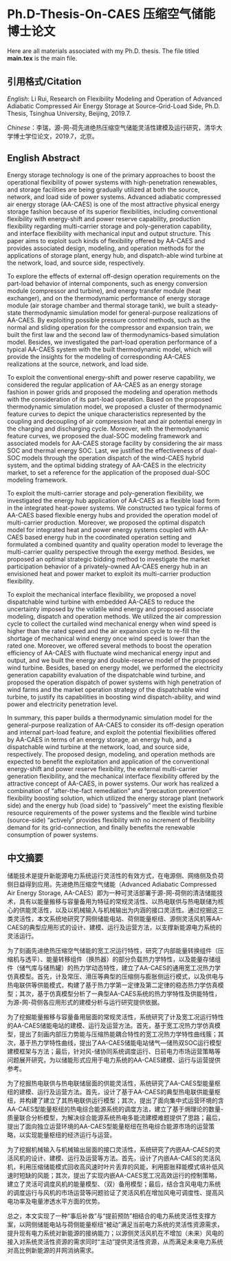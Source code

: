 # Ph.D-Thesis-On-CAES 压缩空气储能博士论文
Here are all materials associated with my Ph.D. thesis. The file titled **main.tex** is the main file. 

## 引用格式/Citation
*English*: Li Rui, Research on Flexibility Modeling and Operation of Advanced Adiabatic Compressed Air Energy Storage at Source-Grid-Load Side, Ph.D. Thesis, Tsinghua University, Beijing, 2019.7.

*Chinese*：李瑞，源-网-荷先进绝热压缩空气储能灵活性建模及运行研究，清华大学博士学位论文，2019.7，北京。

## English Abstract

Energy storage technology is one of the primary approaches to boost the operational flexibility of power systems with high-penetration renewables, and storage facilities are being gradually utilized at both the source, network, and load side of power systems. Advanced adiabatic compressed air energy storage (AA-CAES) is one of the most attractive physical energy storage fashion because of its superior flexibilities, including conventional flexibility with energy-shift and power reserve capability, production flexibility regarding multi-carrier storage and poly-generation capability, and interface flexibility with mechanical input and output structure. This paper aims to exploit such kinds of flexibility offered by AA-CAES and provides associated design, modeling, and operation methods for the applications of storage plant, energy hub, and dispatch-able wind turbine at the network, load, and source side, respectively.

To explore the effects of external off-design operation requirements on the part-load behavior of internal components, such as energy conversion module (compressor and turbine), and energy transfer module (heat exchanger), and on the thermodynamic performance of energy storage module (air storage chamber and thermal storage tank), we built a steady-state thermodynamic simulation model for general-purpose realizations of AA-CAES. By exploiting possible pressure control methods, such as the normal and sliding operation for the compressor and expansion train, we built the first law and the second law of thermodynamics-based simulation model. Besides, we investigated the part-load operation performance of a typical AA-CAES system with the built thermodynamic model, which will provide the insights for the modeling of corresponding AA-CAES realizations at the source, network, and load side.

To exploit the conventional energy-shift and power reserve capability, we considered the regular application of AA-CAES as an energy storage fashion in power grids and proposed the modeling and operation methods with the consideration of its part-load operation. Based on the proposed thermodynamic simulation model, we proposed a cluster of thermodynamic feature curves to depict the unique characteristics represented by the coupling and decoupling of air compression heat and air potential energy in the charging and discharging cycle. Moreover, with the thermodynamic feature curves, we proposed the dual-SOC modeling framework and associated models for AA-CAES storage facility by considering the air mass SOC and thermal energy SOC. Last, we justified the effectiveness of dual-SOC models through the operation dispatch of the wind-CAES hybrid system, and the optimal bidding strategy of AA-CAES in the electricity market, to set a reference for the application of the proposed dual-SOC modeling framework.

To exploit the multi-carrier storage and poly-generation flexibility, we investigated the energy hub application of AA-CAES as a flexible load form in the integrated heat-power systems. We constructed two typical forms of AA-CAES based flexible energy hubs and provided the operation model of multi-carrier production. Moreover, we proposed the optimal dispatch model for integrated heat and power energy systems coupled with AA-CAES based energy hub in the coordinated operation setting and formulated a combined quantity and quality operation model to leverage the multi-carrier quality perspective through the exergy method. Besides, we proposed an optimal strategic bidding method to investigate the market participation behavior of a privately-owned AA-CAES energy hub in an envisioned heat and power market to exploit its multi-carrier production flexibility.

To exploit the mechanical interface flexibility, we proposed a novel dispatchable wind turbine with embedded AA-CAES to reduce the uncertainty imposed by the volatile wind energy and proposed associate modeling, dispatch and operation methods. We utilized the air compression cycle to collect the curtailed wind mechanical energy when wind speed is higher than the rated speed and the air expansion cycle to re-fill the shortage of mechanical wind energy once wind speed is lower than the rated one. Moreover, we offered several methods to boost the operation efficiency of AA-CAES with fluctuate wind mechanical energy input and output, and we built the energy and double-reserve model of the proposed wind turbine. Besides, based on energy model, we performed the electricity generation capability evaluation of the dispatchable wind turbine, and proposed the operation dispatch of power systems with high penetration of wind farms and the market operation strategy of the dispatchable wind turbine, to justify its capabilities in boosting wind dispatch-ability, and wind power and electricity penetration level.

In summary, this paper builds a thermodynamic simulation model for the general-purpose realization of AA-CAES to consider its off-design operation and internal part-load feature, and exploit the potential flexibilities offered by AA-CAES in terms of an energy storage, an energy hub, and a dispatchable wind turbine at the network, load, and source side, respectively. The proposed design, modeling, and operation methods are expected to benefit the exploitation and application of the conventional energy-shift and power reserve flexibility, the external multi-carrier generation flexibility, and the mechanical interface flexibility offered by the attractive concept of AA-CAES, in power systems. Our work has realized a combination of “after-the-fact remediation” and “precaution prevention” flexibility boosting solution, which utilized the energy storage plant (network side) and the energy hub (load side) to “passively” meet the existing flexible resource requirements of the power systems and the flexible wind turbine (source-side) “actively” provides flexibility with no increment of flexibility demand for its grid-connection, and finally benefits the renewable consumption of power systems.

## 中文摘要
储能技术是提升新能源电力系统运行灵活性的有效方式，在电源侧、网络侧及负荷侧日益得到应用。先进绝热压缩空气储能（Advanced Adiabatic Compressed Air Energy Storage, AA-CAES）即为一种可灵活部署于源-网-荷侧的清洁储能技术，具有以能量搬移与容量备用为特征的常规灵活性、以热电联供与热电联储为核心的供能灵活性，以及以机械输入与机械输出为内涵的接口灵活性。通过挖掘这三类灵活性，本文系统地研究了网侧储能电站、荷侧能量枢纽、源侧灵活风机等AA-CAES的典型应用形式的设计、建模、运行及运营方法，以支撑新能源电力系统的灵活运行。

为了刻画先进绝热压缩空气储能的宽工况运行特性，研究了内部能量转换组件（压缩机与透平）、能量转移组件（换热器）的部分负载热力学特性，以及能量存储组件（储气库与储热罐）的热力学动态特性，建立了AA-CAES的通用宽工况热力学仿真模型。首先，计及常压、滑压等典型的压缩侧与膨胀侧运行模式，以及供电与热电联供等供能模式，构建了基于热力学第一定律及第二定律的稳态热力学仿真模型；其次，基于仿真模型分析了一典型AA-CAES系统的热力学特性及供能特性，为源-网-荷侧各应用形式的建模分析与运行研究提供依据。

为了挖掘能量搬移与容量备用层面的常规灵活性，系统研究了计及宽工况运行特性的AA-CAES储能电站的建模、运行及运营方法。首先，基于宽工况热力学仿真模型，提出了刻画内部压力势能与压缩热能耦合特性的宽工况热力学特性曲线簇；其次，基于热力学特性曲线，提出了AA-CAES储能电站储气—储热双SOC运行模型建模框架与方法；最后，针对风-储协同系统调度运行、日前电力市场运营策略等问题展开研究，为以储能形式应用于电力系统的AA-CAES建模、运行与运营提供参考。

为了挖掘热电联供与热电联储层面的供能灵活性，系统研究了AA-CAES型能量枢纽的建模、运行及运营方法。首先，设计了基于AA-CAES的典型热电联供能量枢纽，并构建了建立了其热电联供运行模型；其次，提出了面向集中式运营环境的含AA-CAES型能量枢纽的热电综合能源系统的调度方法，建立了基于㶲理论的数量-质量联合分析模型，为解决综合能源系统热电多能流建模难题提供了思路；最后，提出了面向独立运营环境的AA-CAES型能量枢纽在热电综合能源市场的运营策略，以实现能量枢纽的经济运行与运营。

为了挖掘机械输入与机械输出层面的接口灵活性，系统研究了内嵌AA-CAES的灵活风机的设计、建模、运行及运营等方法。首先，设计了内嵌AA-CAES的灵活风机，利用压缩储能模式回收高风速时叶片丢弃的风能，利用膨胀释能模式填补低风速时短缺的风能；其次，提出了实现内嵌AA-CAES宽工况高效运行的控制策略，建立了灵活可调度风机的能量模型、（双）备用模型；最后，结合含风电电力系统的调度运行与风机的市场运营等问题验证了灵活风机在增加风电可调度性、提高风电功率及电量渗透水平方面的优势。

总之，本文实现了一种“事后补救”与“提前预防”相结合的电力系统灵活性支撑方案，以网侧储能电站与荷侧能量枢纽“被动”满足当前电力系统的灵活性资源需求，提升现有电力系统对新能源的接纳能力；以源侧灵活风机在不增加（未来）风电的接入对系统灵活性资源的需求同时“主动”提供灵活性资源，从而满足未来电力系统对高比例新能源的并网消纳需求。
